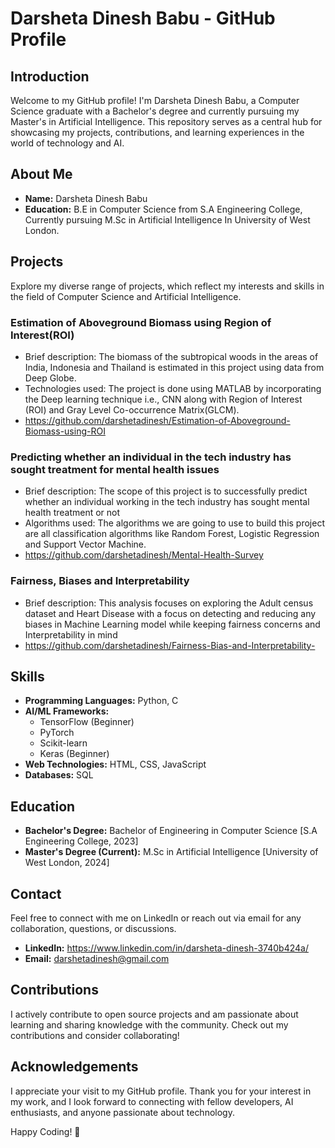 # Darsheta Dinesh Babu - GitHub Profile

## Introduction
Welcome to my GitHub profile! I'm Darsheta Dinesh Babu, a Computer Science graduate with a Bachelor's degree and currently pursuing my Master's in Artificial Intelligence. This repository serves as a central hub for showcasing my projects, contributions, and learning experiences in the world of technology and AI.

## About Me
- **Name:** Darsheta Dinesh Babu
- **Education:** B.E in Computer Science from S.A Engineering College, Currently pursuing M.Sc in Artificial Intelligence In University of West London.

## Projects
Explore my diverse range of projects, which reflect my interests and skills in the field of Computer Science and Artificial Intelligence.

### Estimation of Aboveground Biomass using Region of Interest(ROI)
- Brief description: The biomass of the subtropical woods in the areas of India, Indonesia and Thailand is estimated in this project using data from Deep Globe.
- Technologies used: The project is done using MATLAB by incorporating the Deep learning technique i.e., CNN along with Region of Interest (ROI) and Gray Level Co-occurrence Matrix(GLCM). 
- https://github.com/darshetadinesh/Estimation-of-Aboveground-Biomass-using-ROI

### Predicting whether an individual in the tech industry has sought treatment for mental health issues
- Brief description: The scope of this project is to successfully predict whether an individual working in the tech industry has sought mental health treatment or not
- Algorithms used: The algorithms we are going to use to build this project are all classification algorithms like Random Forest, Logistic Regression and Support Vector Machine.
- https://github.com/darshetadinesh/Mental-Health-Survey

### Fairness, Biases and Interpretability
- Brief description: This analysis focuses on exploring the Adult census dataset and Heart Disease with a focus on detecting and reducing any biases in Machine Learning model while keeping fairness concerns and Interpretability in mind
- https://github.com/darshetadinesh/Fairness-Bias-and-Interpretability-


## Skills
- **Programming Languages:** Python, C
- **AI/ML Frameworks:** 
  - TensorFlow (Beginner)
  - PyTorch
  - Scikit-learn
  - Keras (Beginner)
- **Web Technologies:** HTML, CSS, JavaScript
- **Databases:** SQL

## Education
- **Bachelor's Degree:** Bachelor of Engineering in Computer Science [S.A Engineering College, 2023]
- **Master's Degree (Current):** M.Sc in Artificial Intelligence [University of West London, 2024]

## Contact
Feel free to connect with me on LinkedIn or reach out via email for any collaboration, questions, or discussions.

- **LinkedIn:** https://www.linkedin.com/in/darsheta-dinesh-3740b424a/
- **Email:** darshetadinesh@gmail.com

## Contributions
I actively contribute to open source projects and am passionate about learning and sharing knowledge with the community. Check out my contributions and consider collaborating!

## Acknowledgements
I appreciate your visit to my GitHub profile. Thank you for your interest in my work, and I look forward to connecting with fellow developers, AI enthusiasts, and anyone passionate about technology.

Happy Coding! 🚀
